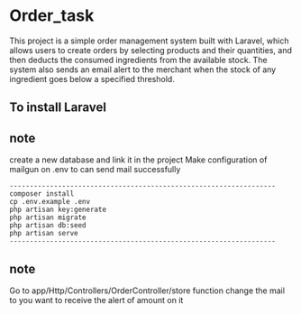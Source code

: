 # Order_task
 This project is a simple order management system built with Laravel, which allows users to create orders by selecting products and their quantities, and then deducts the consumed ingredients from the available stock. The system also sends an email alert to the merchant when the stock of any ingredient goes below a specified threshold.


## To install Laravel


## note 
create a new database and link it in the project
Make configuration of mailgun on .env to can send mail successfully

```
------------------------------------------------------------------
composer install  
cp .env.example .env
php artisan key:generate
php artisan migrate
php artisan db:seed
php artisan serve
------------------------------------------------------------------
```
## note 
Go to app/Http/Controllers/OrderController/store function change the mail to you want to receive the alert of amount on it  

